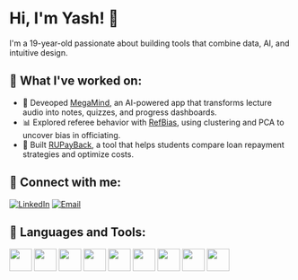 # Hi, I'm Yash! 👋  
I'm a 19-year-old passionate about building tools that combine data, AI, and intuitive design.

## 📌 What I've worked on:
- 🧠 Deveoped [MegaMind](https://github.com/YOUR_USERNAME/MegaMind), an AI-powered app that transforms lecture audio into notes, quizzes, and progress dashboards.
- 📊 Explored referee behavior with [RefBias](https://github.com/YOUR_USERNAME/RefBias), using clustering and PCA to uncover bias in officiating.
- 💸 Built [RUPayBack](https://github.com/YOUR_USERNAME/RUPayBack), a tool that helps students compare loan repayment strategies and optimize costs.

## 🤝 Connect with me:
[![LinkedIn](https://img.shields.io/badge/LinkedIn-blue?logo=linkedin&logoColor=white)](https://linkedin.com/in/yash-singh-cs)
[![Email](https://img.shields.io/badge/Email-D14836?logo=gmail&logoColor=white)](mailto:ysingh1305@gmail.com)

## 🧰 Languages and Tools:

<img src="https://cdn.jsdelivr.net/gh/devicons/devicon/icons/python/python-original.svg" width="40" />
<img src="https://cdn.jsdelivr.net/gh/devicons/devicon/icons/tensorflow/tensorflow-original.svg" width="40" />
<img src="https://cdn.jsdelivr.net/gh/devicons/devicon/icons/react/react-original.svg" width="40" />
<img src="https://cdn.jsdelivr.net/gh/devicons/devicon/icons/mysql/mysql-original.svg" width="40" />
<img src="https://cdn.jsdelivr.net/gh/devicons/devicon/icons/html5/html5-original.svg" width="40" />
<img src="https://cdn.jsdelivr.net/gh/devicons/devicon/icons/css3/css3-original.svg" width="40" />
<img src="https://cdn.jsdelivr.net/gh/devicons/devicon/icons/javascript/javascript-original.svg" width="40" />
<img src="https://cdn.jsdelivr.net/gh/devicons/devicon/icons/pandas/pandas-original.svg" width="40" />
<img src="https://cdn.jsdelivr.net/gh/devicons/devicon/icons/rstudio/rstudio-original.svg" width="40" />
